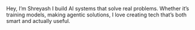 Hey, I’m Shreyash I build AI systems that solve real problems. Whether it’s training models, making agentic solutions, I love creating tech that’s both smart and actually useful.
